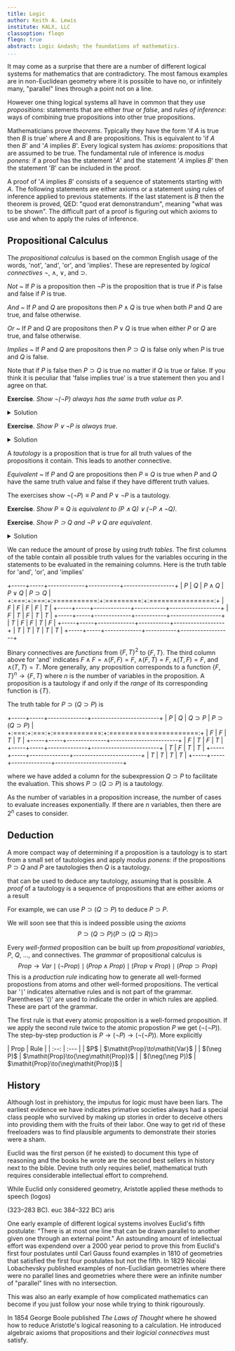```yaml
---
title: Logic
author: Keith A. Lewis
institute: KALX, LLC
classoption: fleqn
fleqn: true
abstract: Logic &ndash; the foundations of mathematics.
...
```


It may come as a surprise that there are a number of different
logical systems for mathematics that are contradictory.
The most famous examples are in non-Euclidean geometry where
it is possible to have no, or infinitely many, "parallel" lines
through a point not on a line.

However one thing logical systems all have in common that
they use _propositions_: statements that are either _true_ or _false_, and
_rules of inference_: ways of combining true propositions into other
true propositions.

Mathematicians prove _theorems_. Typically they have the form 'if
$A$ is true then $B$ is true' where $A$ and $B$ are propositions.
This is equivalent to 'if $A$ then $B$' and '$A$ implies $B$'.
Every logical system has _axioms_: propositions that are assumed to be
true. The fundamental rule of inference is _modus ponens_: if a proof
has the statement '$A$' and the statement '$A$ implies $B$' then the
statement '$B$' can be included in the proof.

A proof of '$A$ implies $B$' consists of a sequence of
statements starting with $A$. The following statements
are either axioms or a statement using rules of inference applied to
previous statements. If the last statement is $B$ then the theorem is
proved, QED: "quod erat demonstrandum", meaning "what was to be shown".
The difficult part of a proof is figuring out which axioms to use and
when to apply the rules of inference.

## Propositional Calculus

The _propositional calculus_ is based on the common English usage of
the words, 'not', 'and', 'or', and 'implies'.  These are represented
by _logical connectives_ $\neg$, $\wedge$, $\vee$, and $\supset$.

_Not_
  ~ If $P$ is a proposition then $\neg P$ is the proposition that is true
  	if $P$ is false and false if $P$ is true.

_And_
  ~ If $P$ and $Q$ are propositons then $P\wedge Q$ is true when both $P$ and
  $Q$ are true, and false otherwise.

_Or_
  ~ If $P$ and $Q$ are propositons then $P\vee Q$ is true when either $P$ or
  $Q$ are true, and false otherwise.

_Implies_
  ~ If $P$ and $Q$ are propositons then $P\supset Q$ is false only when
  $P$ is true and $Q$ is false.

Note that if $P$ is false then $P\supset Q$ is true no matter if $Q$
is true or false. If you think it is peculiar that 'false implies true'
is a true statement then you and I agree on that.

__Exercise__. _Show $\neg(\neg P)$ always has the same truth value as $P$_.
<details>
<summary>Solution</summary>

> If $P$ is true then $\neg P$ is false so $\neg(\neg P)$ is true.
If $P$ is false then $\neg P$ is true so $\neg(\neg P)$ is false.

</details>

__Exercise__. _Show $P\vee\neg P$ is always true_.
<details>
<summary>Solution</summary>

> If $P$ is true then $P\vee\neg P$ is true. 
If $P$ is false then $P\vee\neg P$ is true. 

</details>

A _tautology_ is a proposition that is true for all
truth values of the propositions it contain. This leads to another
connective.

_Equivalent_
  ~ If $P$ and $Q$ are propositions then $P\equiv Q$ is true when $P$ and $Q$
  have the same truth value and false if they have different truth values.

The exercises show $\neg(\neg P)\equiv P$ and $P\vee\neg P$ is a tautology.

__Exercise__. _Show $P\equiv Q$ is equivalent to $(P\wedge Q)\vee(\neg P\wedge\neg Q)$_.

__Exercise__. _Show $P\supset Q$ and $\neg P\vee Q$ are equivalent_.

<details>
<summary>Solution</summary>

> If $P$ is false then $P\supset Q$ is true, as we've just seen.
Since $\neg P$ is true in this case $\neg P\vee Q$ is true.
If $P$ is true and $Q$ is false then
$P\supset Q$ is false and so is $\neg P\vee Q$ since both $\neg P$
and $Q$ are false. If $P$ is true and $Q$ is true then
$P\supset Q$ is true and so is $\neg P\vee Q$ since $Q$ is true.

</details>

We can reduce the amount of prose by using _truth tables_.
The first columns of the table contain all possible truth values
for the variables occuring in the statements to be evaluated
in the remaining columns. Here is the truth table for
'and', 'or', and 'implies'

<div class="truth" class="striped">

+-----+-----+-------------+-----------+------------------+
| $P$ | $Q$ | $P\wedge Q$ | $P\vee Q$ | $P\supset Q$     |
+:===:+:===:+:===========:+:=========:+:================:+
| $F$ | $F$ | $F$         | $F$       | $T$              |
+-----+-----+-------------+-----------+------------------+
| $F$ | $T$ | $F$         | $T$       | $T$              |
+-----+-----+-------------+-----------+------------------+
| $T$ | $F$ | $F$         | $T$       | $F$              |
+-----+-----+-------------+-----------+------------------+
| $T$ | $T$ | $T$         | $T$       | $T$              |
+-----+-----+-------------+-----------+------------------+

</div>

Binary connectives are _functions_ from $\{F,T\}^2$ to $\{F,T\}$. The
third column above for 'and' indicates $F\wedge F = \wedge(F,F) = F$,
$\wedge(F,T) = F$, $\wedge(T,F) = F$, and $\wedge(T,T) = T$. 
More generally, any proposition corresponds to a function
$\{F,T\}^n\to\{F,T\}$ where $n$ is the number of variables in the
proposition. A proposition is a tautology if and only if the _range_
of its corresponding function is $\{T\}$.

The truth table for $P\supset(Q\supset P)$ is

<div class="truth" class="striped">

+-----+-----+--------------+------------------------+
| $P$ | $Q$ | $Q\supset P$ | $P\supset(Q\supset P)$ |
+:===:+:===:+:============:+:======================:+
| $F$ | $F$ | $T$          | $T$                    |
+-----+-----+--------------+------------------------+
| $F$ | $T$ | $F$          | $T$                    |
+-----+-----+--------------+------------------------+
| $T$ | $F$ | $T$          | $T$                    |
+-----+-----+--------------+------------------------+
| $T$ | $T$ | $T$          | $T$                    |
+-----+-----+--------------+------------------------+

</div>

where we have added a column for the subexpression $Q\supset P$
to facilitate the evaluation. This shows $P\supset(Q\supset P)$ is a tautology.

As the number of variables in a proposition increase, the number of
cases to evaluate increases exponentially. If there are $n$ variables, then there
are $2^n$ cases to consider.

## Deduction

A more compact way of determining if a proposition is a tautology is
to start from a small set of tautologies and apply _modus ponens_: if
the propositions $P\supset Q$ and $P$ are tautologies then $Q$ is a tautology.

that can be used to deduce any tautology,
assuming that is possible. A _proof_ of a tautology is a sequence of propositions
that are either axioms or a result

For example, we can use $P\supset(Q\supset P)$ to deduce $P\supset P$.

We will soon see that this is indeed possible using the _axioms_
$$
	P\supset (Q\supset P)
	(P\supset(Q\supset R))\supset
$$

Every _well-formed_ proposition can be built up from _propositional variables_,
$P$, $Q$, ..., and connectives. The _grammar_ of propositional calculus is
$$
	\mathit{Prop}\to\mathit{Var}
	\mid(\neg\mathit{Prop})
	\mid(\mathit{Prop}\wedge\mathit{Prop})
	\mid(\mathit{Prop}\vee\mathit{Prop})
	\mid(\mathit{Prop}\supset\mathit{Prop})
$$
This is a _production rule_ indicating how to generate all well-formed propostions
from atoms and other well-formed propositions. The vertical bar '$\mid$'
indicates alternative rules and is not part of the grammar. Parentheses '()' are used
to indicate the order in which rules are applied. These are part of the grammar.

The first rule is that every atomic proposition is a well-formed proposition.
If we apply the second rule twice to the atomic propostion $P$ we get $(\neg(\neg P))$.
The step-by-step production is $P\to(\neg P)\to(\neg(\neg P))$. More explicitly

<div id="proof">
| Prop | Rule |
| :--: | :--- |
| $P$ | $\mathit{Prop}\to\mathit{Var}$ |
| $(\neg P)$ | $\mathit{Prop}\to(\neg\mathit{Prop})$ |
| $(\neg(\neg P))$ | $\mathit{Prop}\to(\neg\mathit{Prop})$ |
</div>

## History

Although lost in prehistory, the imputus for logic must have been liars.
The earliest evidence we have indicates primative societies always had
a special class people who survived by making up
stories in order to deceive others into providing them with the
fruits of their labor. One way to get rid of these freeloaders
was to find plausible arguments to demonstrate their stories were a sham.

Euclid was the first person (if he existed) to document this type of
reasoning and the books he wrote are the second best sellers in history
next to the bible. Devine truth only requires belief, mathematical truth
requires considerable intellectual effort to comprehend.

While Euclid only considered geometry, Aristotle applied these methods
to speech (logos)

(323–283 BC). euc
 384–322 BC) aris

One early example of different logical systems involves Euclid's fifth
postulate: "There is at most one line that can be drawn parallel to
another given one through an external point." An astounding amount of
intellectual effort was expendend over a 2000 year period to prove this
from Euclid's first four postulates until Carl Gauss found examples in
1810 of geometries that satisfied the first four postulates but not the
fifth.  In 1829 Nicolai Lobachevsky published examples of non-Euclidian
geometries where there were no parallel lines and geometries where there
were an infinite number of "parallel" lines with no intersection.

This was also an early example of how complicated mathematics can become
if you just follow your nose while trying to think rigourously.

In 1854 George Boole published _The Laws of Thought_ where he showed how to
reduce Aristotle's logical reasoning to a calculation. He introduced
algebraic axioms that propositions and their _logicial connectives_ must satisfy.

<!--
Euclid postulate vs axiom
"If a line segment intersects two straight lines forming two interior
angles on the same side that sum to less than two right angles, then
the two lines, if extended indefinitely, meet on that side on which the
angles sum to less than two right angles."

Playfair. What a name!
-->
